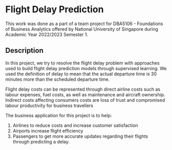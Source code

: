 # Flight Delay Prediction

This work was done as a part of a team project for DBA5106 - Foundations
of Business Analytics offered by National University of Singapore during
Academic Year 2022/2023 Semester 1.

## Description

In this project, we try to resolve the flight delay problem with approaches 
used to build flight delay prediction models through supervised learning.
We used the definition of delay to mean that the actual departure time is 
30 minutes more than the scheduled departure time. 

Flight delay costs can be represented through direct airline costs such 
as labour expenses, fuel costs, as well as maintenance and aircraft ownership.
Indirect costs affecting consumers costs are loss of trust and compromised 
labour productivity for business travellers

The business application for this project is to help:
1. Airlines to reduce costs and increase customer satisfaction
2. Airports increase flight efficiency
3. Passengers to get more accurate updates regarding their flights  
through predicting a delay.

